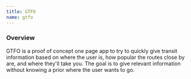 ```yaml
---
title: GTFO
name: gtfo
---
```


### Overview
GTFO is a proof of concept one page app to try to quickly give transit information based on where the user is, how popular the routes close by are, and where they'll take you. The goal is to give relevant information without knowing a prior where the user wants to go.
